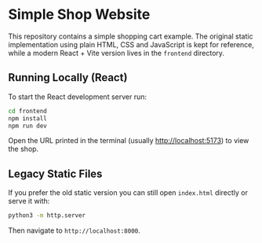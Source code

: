 # Simple Shop Website

This repository contains a simple shopping cart example. The original static implementation using plain HTML, CSS and JavaScript is kept for reference, while a modern React + Vite version lives in the `frontend` directory.

## Running Locally (React)

To start the React development server run:

```bash
cd frontend
npm install
npm run dev
```

Open the URL printed in the terminal (usually <http://localhost:5173>) to view the shop.

## Legacy Static Files

If you prefer the old static version you can still open `index.html` directly or serve it with:

```bash
python3 -m http.server
```

Then navigate to `http://localhost:8000`.
